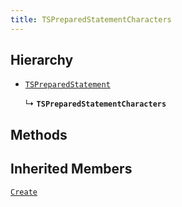 ```yaml
---
title: TSPreparedStatementCharacters
---
```



## Hierarchy

- [`TSPreparedStatement`](TSPreparedStatement)

  ↳ **`TSPreparedStatementCharacters`**

## Methods

## Inherited Members
[`Create`](./TSPreparedStatement#create)
